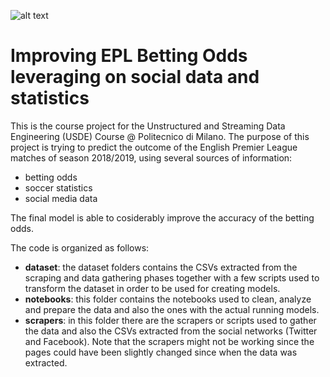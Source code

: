 ![alt text](https://upload.wikimedia.org/wikipedia/en/thumb/f/f2/Premier_League_Logo.svg/1200px-Premier_League_Logo.svg.png)

# Improving EPL Betting Odds leveraging on social data and statistics
This is the course project for the Unstructured and Streaming Data Engineering (USDE) Course @ Politecnico di Milano.
The purpose of this project is trying to predict the outcome of the English Premier League matches of season 2018/2019, using several sources of information:

- betting odds
- soccer statistics
- social media data

The final model is able to cosiderably improve the accuracy of the betting odds.

The code is organized as follows:

- **dataset**: the dataset folders contains the CSVs extracted from the scraping and data gathering phases together with a few scripts used to transform the dataset in order to be used for creating models.
- **notebooks**: this folder contains the notebooks used to clean, analyze and prepare the data and also the ones with the actual running models.
- **scrapers**: in this folder there are the scrapers or scripts used to gather the data and also the CSVs extracted from the social networks (Twitter and Facebook). Note that the scrapers might not be working since the pages could have been slightly changed since when the data was extracted.

